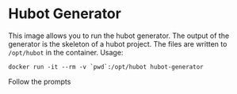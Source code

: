 # Hubot Generator

This image allows you to run the hubot generator. The output of the generator is the skeleton of a hubot project. The files are written to `/opt/hubot` in the container.
Usage:

    docker run -it --rm -v `pwd`:/opt/hubot hubot-generator

Follow the prompts
